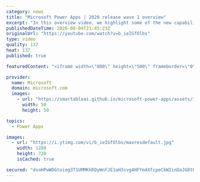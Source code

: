 ```yaml
---
category: news
title: "Microsoft Power Apps | 2020 release wave 1 overview"
excerpt: "In this overview video, we highlight some of the new capabilities included in the latest update to Microsoft Power Apps.      Here are the capabilities covered:     UI enhancements       • Save is always visible       • Chart formatting  Grid user experience enhancements       • Conditional search  "
publishedDateTime: 2020-08-04T21:45:23Z
originalUrl: "https://youtube.com/watch?v=b_ieIGfOlbs"
type: video
quality: 137
heat: 137
published: true

featuredContent: "<iframe width=\"800\" height=\"500\" frameborder=\"0\" src=\"https://www.youtube.com/embed/b_ieIGfOlbs\" allow=\"accelerometer; autoplay; encrypted-media; gyroscope; picture-in-picture\" allowfullscreen></iframe>"

provider:
  name: Microsoft
  domain: microsoft.com
  images:
    - url: "https://smartableai.github.io/microsoft-power-apps/assets/images/organizations/microsoft.com-50x50.jpg"
      width: 50
      height: 50

topics:
  - Power Apps

images:
  - url: "https://i.ytimg.com/vi/b_ieIGfOlbs/maxresdefault.jpg"
    width: 1280
    height: 720
    isCached: true

secured: "dsoHPwWDGtoieg3T1UMMKhRQyWnFJE1aH3svg4HFYm4XfcpeCkW2inDaJG8tRO9dPbom4v059Zu9WxVsfQvyx14WdLVXN79+GGIUP4WQebxvoXl/IQ+7/CyAZ5avhkjazNJP6UjHKSHXYN7gD+BSFAG4S0J61Br80TvC7WjnB0ECLcqYhTFB7zH88HmenGN78fVMNi4nCJZkxvGyyq3A+CtparQRxqeV8z+hK54T7FwoypzfFU3kYmS2pvY263g2jTInXgiyzhdnTfFUVejvvI5G5ZtXEvMciSRUrv4L6ZbV+UbZhP1BNQbSN6GN927FtfCNRKmdfXKP3y9MaqZfUms3+tWQiywjKl3hWE17jt0o++2mhw3ZvPi7TiGSq+bObSp3jz0hZZ0o/i33fnQVj8Ak6JA27BRDnftS/rZAB/HcUkshvDb2osgwRGv2VWAW;9eOCr5r0Ubtn7gEw/n1UWA=="
---
```


